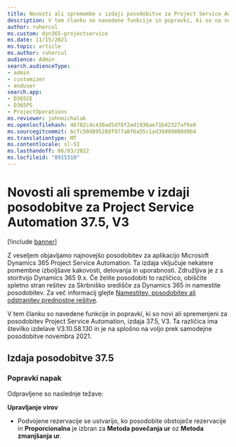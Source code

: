 ```yaml
---
title: Novosti ali spremembe v izdaji posodobitve za Project Service Automation 37.5, V3
description: V tem članku so navedene funkcije in popravki, ki so na voljo v Microsoft Dynamics 365 Project Service Automation Posodobitev izdaja 37.5, V3.
author: ruhercul
ms.custom: dyn365-projectservice
ms.date: 11/15/2021
ms.topic: article
ms.author: ruhercul
audience: Admin
search.audienceType:
- admin
- customizer
- enduser
search.app:
- D365CE
- D365PS
- ProjectOperations
ms.reviewer: johnmichalak
ms.openlocfilehash: 46782c4c430ad5d78f2ed1936ae71b42327af9a9
ms.sourcegitcommit: 6cfc50d89528df977a8f6a55c1ad39d99800d9b4
ms.translationtype: MT
ms.contentlocale: sl-SI
ms.lasthandoff: 06/03/2022
ms.locfileid: "8915310"
---
```

# <a name="whats-new-or-changed-in-project-service-automation-update-release-375-v3"></a>Novosti ali spremembe v izdaji posodobitve za Project Service Automation 37.5, V3

[!include [banner](../includes/psa-now-project-operations.md)]

Z veseljem objavljamo najnovejšo posodobitev za aplikacijo Microsoft Dynamics 365 Project Service Automation. Ta izdaja vključuje nekatere pomembne izboljšave kakovosti, delovanja in uporabnosti. Združljiva je z s storitvijo Dynamics 365 9.x. Če želite posodobiti to različico, obiščite spletno stran rešitev za Skrbniško središče za Dynamics 365 in namestite posodobitev. Za več informacij glejte [Namestitev, posodobitev ali odstranitev prednostne rešitve](/power-platform/admin/install-remove-preferred-solution).

V tem članku so navedene funkcije in popravki, ki so novi ali spremenjeni za posodobitev Project Service Automation, izdaja 37.5, V3. Ta različica ima številko izdelave V3.10.58.130 in je na splošno na voljo prek samodejne posodobitve novembra 2021.

## <a name="update-release-375"></a>Izdaja posodobitve 37.5

### <a name="bug-fixes"></a>Popravki napak

Odpravljene so naslednje težave:

**Upravljanje virov**
- Podvojene rezervacije se ustvarijo, ko posodobite obstoječe rezervacije in **Proporcionalna** je izbran za **Metoda povečanja ur** oz **Metoda zmanjšanja ur**.
